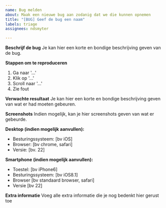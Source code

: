 ```yaml
---
name: Bug melden
about: Maak een nieuwe bug aan zodanig dat we die kunnen opnemen
title: "[BUG] Geef de bug een naam"
labels: triage
assignees: ndsmyter

---
```


**Beschrijf de bug**
Je kan hier een korte en bondige beschrijving geven van de bug.

**Stappen om te reproduceren**
1. Ga naar '...'
2. Klik op '...'
3. Scroll naar '...'
4. Zie fout

**Verwachte resultaat**
Je kan hier een korte en bondige beschrijving geven van wat er had moeten gebeuren.

**Screenshots**
Indien mogelijk, kan je hier screenshots geven van wat er gebeurde.

**Desktop (indien mogelijk aanvullen):**
 - Besturingssysteem: [bv iOS]
 - Browser: [bv chrome, safari]
 - Versie: [bv. 22]

**Smartphone (indien mogelijk aanvullen):**
 - Toestel: [bv iPhone6]
 - Besturingssysteem: [bv iOS8.1]
 - Browser [bv standaard browser, safari]
 - Versie [bv 22]

**Extra informatie**
Voeg alle extra informatie die je nog bedenkt hier gerust toe
